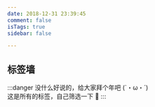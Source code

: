 ```yaml
---
date: 2018-12-31 23:39:45
comment: false
isTags: true
sidebar: false

---
```


## 标签墙
:::danger 没什么好说的，给大家拜个年吧
(`・ω・´)<br/>
这是所有的标签，自己筛选一下 :tada:
:::
